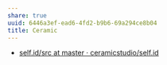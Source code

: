 ```yaml
---
share: true
uuid: 6446a3ef-ead6-4fd2-b9b6-69a294ce8b04
title: Ceramic
---
```

* [self.id/src at master · ceramicstudio/self.id](https://github.com/ceramicstudio/self.id/tree/master/src)